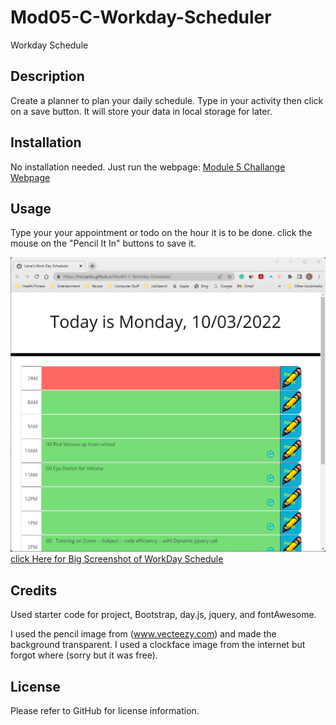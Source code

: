 # Mod05-C-Workday-Scheduler
Workday Schedule


## Description

Create a planner to plan your daily schedule. Type in your activity then click on a save button. It will store your data in local storage for later.


## Installation

No installation needed. Just run the webpage: 
[Module 5 Challange Webpage](https://lricciardo.github.io/Mod05-C-Workday-Scheduler/) 


## Usage

Type your your appointment or todo on the hour it is to be done. click the mouse on the "Pencil It In" buttons to save it.


![Screenshot of WorkDay Schedule](./READMEimages/Mod05-C-Screenshot.png)
[click Here for Big Screenshot of WorkDay Schedule](./READMEimages/Mod05-C-Screenshot.png)



## Credits

Used starter code for project, Bootstrap, day.js, jquery, and fontAwesome.

I used the pencil image from (www.vecteezy.com) and made the background transparent.
I used a clockface image from the internet but forgot where (sorry but it was free).


## License

Please refer to GitHub for license information.